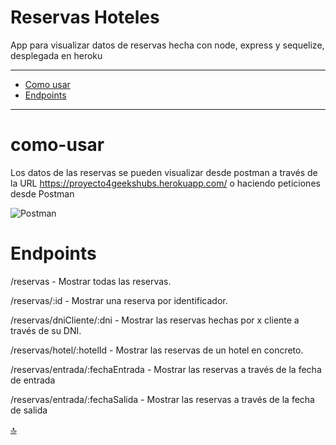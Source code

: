 # Reservas Hoteles

App para visualizar datos de reservas hecha con node, express y sequelize, desplegada en heroku

---------------------------------------

- [Como usar](#como-usar)
- [Endpoints](#endpoints)


-----------------------------

# como-usar

Los datos de las reservas se pueden visualizar desde postman a través de la URL https://proyecto4geekshubs.herokuapp.com/ o haciendo peticiones desde Postman

![Postman](imgReadme/Postman.png)

# Endpoints

/reservas - Mostrar todas las reservas.

/reservas/:id - Mostrar una reserva por identificador.

/reservas/dniCliente/:dni - Mostrar las reservas hechas por x cliente a través de su DNI.

/reservas/hotel/:hotelId - Mostrar las reservas de un hotel en concreto.

/reservas/entrada/:fechaEntrada - Mostrar las reservas a través de la fecha de entrada  

/reservas/entrada/:fechaSalida - Mostrar las reservas a través de la fecha de salida


[:top:](#subir)

